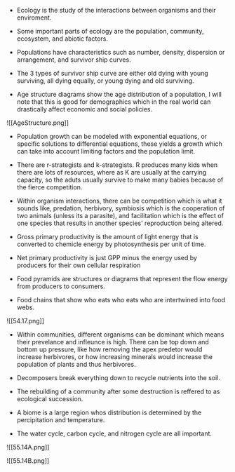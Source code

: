 
- Ecology is the study of the interactions between organisms and their enviroment. 

- Some important parts of ecology are the population, community, ecosystem,  and abiotic factors. 

- Populations have characteristics such as number, density, dispersion or arrangement, and survivor ship curves. 

- The 3 types of survivor ship curve are either old dying with young surviving, all dying equally, or young dying and old surviving. 

- Age structure diagrams show the age distribution of a population, I will note that this is good for demographics which in the real world can drastically affect economic and social policies. 


![[AgeStructure.png]]


- Population growth can be modeled with exponential equations, or specific solutions to differential equations, these yields a growth which can take into account limiting factors and the population limit. 

- There are r-strategists and k-strategists. R produces many kids when there are lots of resources, where as K are usually at the carrying capacity, so the aduts usually survive to make many babies because of the fierce competition. 

- Within organism interactions, there can be competition which is what it sounds like, predation, herbivory, symbiosis which is the cooperation of two animals (unless its a parasite), and facilitation which is the effect of one species that results in another species' reproduction being altered. 

- Gross primary productivity is the amount of light energy that is converted to chemicle energy by photosynthesis per unit of time. 

- Net primary productivity is just GPP minus the energy used by producers for their own cellular respiration 

- Food pyramids are structures or diagrams that represent the flow energy from producers to consumers. 

- Food chains that show who eats who eats who are intertwined into food webs. 

![[54.17.png]]

- Within communities, different organisms can be dominant which means their prevelance and infleunce is high. There can be top down and bottom up pressure, like how removing the apex predetor would increase herbivores, or how increasing minerals would increase the population of plants and thus herbivores. 

- Decomposers break everything down to recycle nutrients into the soil. 

- The rebuilding of a community after some destruction is reffered to as ecological succession. 

- A biome is a large region whos distribution is determined by the percipitation and temperature. 

- The water cycle, carbon cycle, and nitrogen cycle are all important. 

![[55.14A.png]]

![[55.14B.png]]


